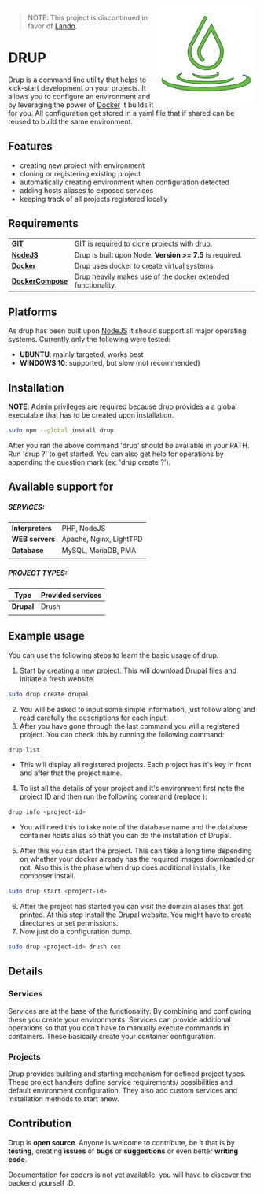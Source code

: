 <img src="./misc/drup_logo.png" align="right" alt="Drup logo" width="200"/>

> NOTE: This project is discontinued in favor of [Lando](https://github.com/lando/lando).

# DRUP
Drup is a command line utility that helps to kick-start development 
on your projects. It allows you to configure an environment and by 
leveraging the power of [Docker](https://www.docker.com/) it builds
it for you. All configuration get stored in a yaml file that if
shared can be reused to build the same environment.

## Features
- creating new project with environment
- cloning or registering existing project
- automatically creating environment when configuration detected
- adding hosts aliases to exposed services
- keeping track of all projects registered locally

## Requirements
| | |
|------------------|--------------------------|
|[**GIT**](https://git-scm.com/downloads) | GIT is required to clone projects with drup.
|[**NodeJS**](https://nodejs.org/en/download/current/) | Drup is built upon Node. **Version >= 7.5** is required.
|[**Docker**](https://docs.docker.com/engine/installation/) | Drup uses docker to create virtual systems.
|[**DockerCompose**](https://docs.docker.com/compose/install/) | Drup heavily makes use of the docker extended functionality.

## Platforms
As drup has been built upon [NodeJS](https://en.wikipedia.org/wiki/Node.js)
it should support all major operating systems. Currently only the following
were tested:
- **UBUNTU**: mainly targeted, works best
- **WINDOWS 10**: supported, but slow (not recommended)

## Installation
**NOTE**: Admin privileges are required because drup provides a 
a global executable that has to be created upon installation.
```bash
sudo npm --global install drup
```
After you ran the above command 'drup' should be available in your PATH.
Run 'drup ?' to get started. You can also get help for operations by
appending the question mark (ex: 'drup create ?').

## Available support for
##### SERVICES: 
| | |
|------------------|--------------------------|
| **Interpreters** | PHP, NodeJS              |
| **WEB servers**  | Apache, Nginx, LightTPD  |
| **Database**     | MySQL, MariaDB, PMA      |
|                  |                          |

##### PROJECT TYPES:
| Type | Provided services |
|--------------|--------------------------|
| **Drupal**   |  Drush                   |
|              |                          |

## Example usage
You can use the following steps to learn the basic usage of drup.
1. Start by creating a new project. This will download Drupal files
and initiate a fresh website.
```bash
sudo drup create drupal 
```
2. You will be asked to input some simple information, just follow
along and read carefully the descriptions for each input.
3. After you have gone through the last command you will a registered
project. You can check this by running the following command:
```bash
drup list
```
- This will display all registered projects. Each project has it's
key in front and after that the project name.
4. To list all the details of your project and it's environment first
 note the project ID and then run the following command (replace 
 <project-id>):
```bash
drup info <project-id>
```
- You will need this to take note of the database name and the
database container hosts alias so that you can do the installation
of Drupal.
5. After this you can start the project. This can take a long time
depending on whether your docker already has the required images
downloaded or not. Also this is the phase when drup does additional
installs, like composer install.
```bash
sudo drup start <project-id>
```
6. After the project has started you can visit the domain aliases
that got printed. At this step install the Drupal website. You might
have to create directories or set permissions.
7. Now just do a configuration dump.
```bash
sudo drup <project-id> drush cex
```

## Details

### Services
Services are at the base of the functionality. By combining and 
configuring these you create your environments. Services can provide
additional operations so that you don't have to manually execute
commands in containers. These basically create your container
configuration.

### Projects
Drup provides building and starting mechanism for defined project 
types. These project handlers define service requirements/
possibilities and default environment configuration. They also 
add custom services and installation methods to start anew. 

## Contribution
Drup is **open source**.
Anyone is welcome to contribute, be it that is by **testing**, 
creating **issues** of **bugs** or **suggestions** or even better 
**writing code**.

Documentation for coders is not yet available, you will have to
discover the backend yourself :D.